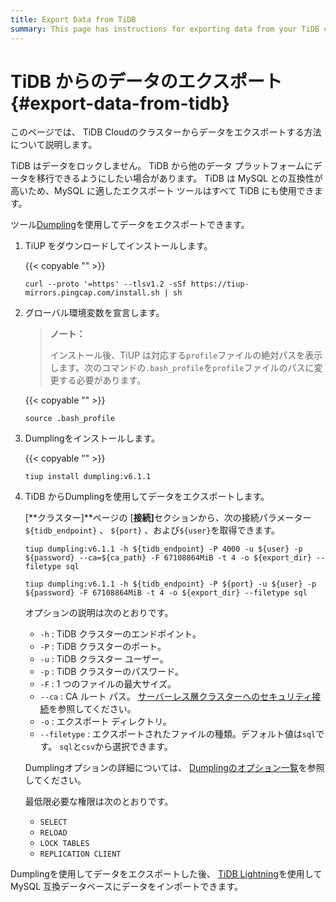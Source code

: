 ```yaml
---
title: Export Data from TiDB
summary: This page has instructions for exporting data from your TiDB cluster in TiDB Cloud.
---
```


# TiDB からのデータのエクスポート {#export-data-from-tidb}

このページでは、 TiDB Cloudのクラスターからデータをエクスポートする方法について説明します。

TiDB はデータをロックしません。 TiDB から他のデータ プラットフォームにデータを移行できるようにしたい場合があります。 TiDB は MySQL との互換性が高いため、MySQL に適したエクスポート ツールはすべて TiDB にも使用できます。

ツール[Dumpling](/dumpling-overview.md)を使用してデータをエクスポートできます。

1.  TiUP をダウンロードしてインストールします。

    {{< copyable "" >}}

    ```shell
    curl --proto '=https' --tlsv1.2 -sSf https://tiup-mirrors.pingcap.com/install.sh | sh
    ```

2.  グローバル環境変数を宣言します。

    > **ノート：**
    >
    > インストール後、TiUP は対応する`profile`ファイルの絶対パスを表示します。次のコマンドの`.bash_profile`を`profile`ファイルのパスに変更する必要があります。

    {{< copyable "" >}}

    ```shell
    source .bash_profile
    ```

3.  Dumplingをインストールします。

    {{< copyable "" >}}

    ```shell
    tiup install dumpling:v6.1.1
    ```

4.  TiDB からDumplingを使用してデータをエクスポートします。

    [**クラスター]**ページの [<strong>接続]</strong>セクションから、次の接続パラメーター`${tidb_endpoint}` 、 `${port}` 、および`${user}`を取得できます。

    <SimpleTab>

    <div label="Serverless Tier">

    ```shell
    tiup dumpling:v6.1.1 -h ${tidb_endpoint} -P 4000 -u ${user} -p ${password} --ca=${ca_path} -F 67108864MiB -t 4 -o ${export_dir} --filetype sql
    ```

    </div>
     <div label="Dedicated Tier">

    ```shell
    tiup dumpling:v6.1.1 -h ${tidb_endpoint} -P ${port} -u ${user} -p ${password} -F 67108864MiB -t 4 -o ${export_dir} --filetype sql
    ```

    </div>
     </SimpleTab>

    オプションの説明は次のとおりです。

    -   `-h` : TiDB クラスターのエンドポイント。
    -   `-P` : TiDB クラスターのポート。
    -   `-u` : TiDB クラスター ユーザー。
    -   `-p` : TiDB クラスターのパスワード。
    -   `-F` : 1 つのファイルの最大サイズ。
    -   `--ca` : CA ルート パス。 [サーバーレス層クラスターへのセキュリティ接続](/tidb-cloud/secure-connections-to-serverless-tier-clusters.md#where-is-the-ca-root-path-on-my-system)を参照してください。
    -   `-o` : エクスポート ディレクトリ。
    -   `--filetype` : エクスポートされたファイルの種類。デフォルト値は`sql`です。 `sql`と`csv`から選択できます。

    Dumplingオプションの詳細については、 [Dumplingのオプション一覧](/dumpling-overview.md#option-list-of-dumpling)を参照してください。

    最低限必要な権限は次のとおりです。

    -   `SELECT`
    -   `RELOAD`
    -   `LOCK TABLES`
    -   `REPLICATION CLIENT`

Dumplingを使用してデータをエクスポートした後、 [TiDB Lightning](https://docs.pingcap.com/tidb/stable/tidb-lightning-overview)を使用して MySQL 互換データベースにデータをインポートできます。
